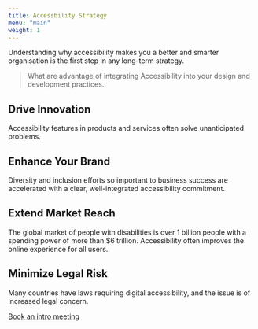 ```yaml
---
title: Accessbility Strategy
menu: "main"
weight: 1
---
```


Understanding why accessibility makes you a better and smarter organisation is the first step in any long-term strategy.

> What are advantage of integrating Accessibility into your design and development practices.

## Drive Innovation
Accessibility features in products and services often solve unanticipated problems.

## Enhance Your Brand 
Diversity and inclusion efforts so important to business success are accelerated with a clear, well-integrated accessibility commitment.

## Extend Market Reach
The global market of people with disabilities is over 1 billion people with a spending power of more than $6 trillion. Accessibility often improves the online experience for all users.

## Minimize Legal Risk
Many countries have laws requiring digital accessibility, and the issue is of increased legal concern.

[Book an intro meeting](https://calendly.com/jaffamonkeyltd/intro-call)
